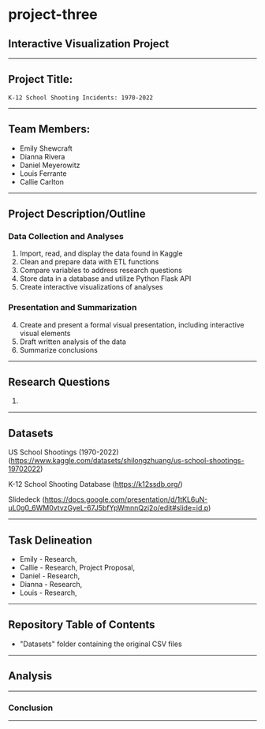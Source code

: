 # project-three
## Interactive Visualization Project
-------------------------------------------------------------------------------

## Project Title:
    K-12 School Shooting Incidents: 1970-2022
-------------------------------------------------------------------------------

## Team Members:
* Emily Shewcraft
* Dianna Rivera
* Daniel Meyerowitz
* Louis Ferrante
* Callie Carlton

-------------------------------------------------------------------------------

## Project Description/Outline
### Data Collection and Analyses
1. Import, read, and display the data found in Kaggle
2. Clean and prepare data with ETL functions
3. Compare variables to address research questions
4. Store data in a database and utilize Python Flask API
5. Create interactive visualizations of analyses

### Presentation and Summarization 
4. Create and present a formal visual presentation, including interactive visual elements
5. Draft written analysis of the data
6. Summarize conclusions

-------------------------------------------------------------------------------

## Research Questions
1. 

-------------------------------------------------------------------------------

## Datasets
US School Shootings (1970-2022)
(https://www.kaggle.com/datasets/shilongzhuang/us-school-shootings-19702022)

K-12 School Shooting Database
(https://k12ssdb.org/)

Slidedeck
(https://docs.google.com/presentation/d/1tKL6uN-uL0g0_6WM0vtvzGyeL-67J5bfYpWmnnQzj2o/edit#slide=id.p)

-------------------------------------------------------------------------------

## Task Delineation
* Emily - Research, 
* Callie - Research, Project Proposal,
* Daniel - Research,
* Dianna - Research,
* Louis - Research,

-------------------------------------------------------------------------------

## Repository Table of Contents
* "Datasets" folder containing the original CSV files

-------------------------------------------------------------------------------

## Analysis

-------------------------------------------------------------------------------

### Conclusion

-------------------------------------------------------------------------------
